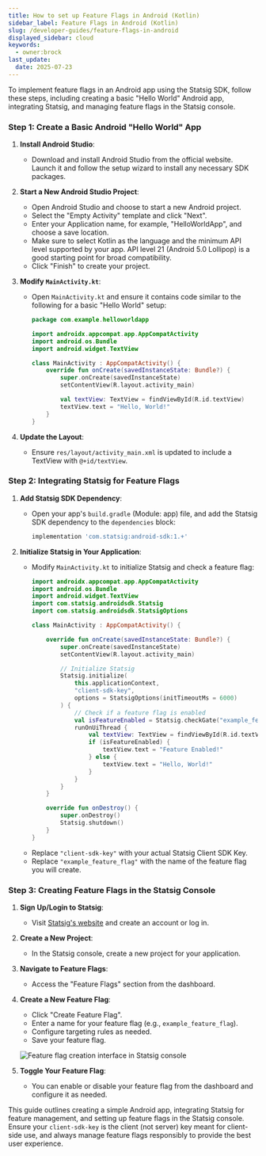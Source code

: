 ```yaml
---
title: How to set up Feature Flags in Android (Kotlin)
sidebar_label: Feature Flags in Android (Kotlin)
slug: /developer-guides/feature-flags-in-android
displayed_sidebar: cloud
keywords:
  - owner:brock
last_update:
  date: 2025-07-23
---
```


To implement feature flags in an Android app using the Statsig SDK, follow these steps, including creating a basic "Hello World" Android app, integrating Statsig, and managing feature flags in the Statsig console.

### Step 1: Create a Basic Android "Hello World" App

1. **Install Android Studio**:
   - Download and install Android Studio from the official website. Launch it and follow the setup wizard to install any necessary SDK packages.

2. **Start a New Android Studio Project**:
   - Open Android Studio and choose to start a new Android project.
   - Select the "Empty Activity" template and click "Next".
   - Enter your Application name, for example, "HelloWorldApp", and choose a save location.
   - Make sure to select Kotlin as the language and the minimum API level supported by your app. API level 21 (Android 5.0 Lollipop) is a good starting point for broad compatibility.
   - Click "Finish" to create your project.

3. **Modify `MainActivity.kt`**:
   - Open `MainActivity.kt` and ensure it contains code similar to the following for a basic "Hello World" setup:
     ```kotlin
     package com.example.helloworldapp

     import androidx.appcompat.app.AppCompatActivity
     import android.os.Bundle
     import android.widget.TextView

     class MainActivity : AppCompatActivity() {
         override fun onCreate(savedInstanceState: Bundle?) {
             super.onCreate(savedInstanceState)
             setContentView(R.layout.activity_main)

             val textView: TextView = findViewById(R.id.textView)
             textView.text = "Hello, World!"
         }
     }
     ```

4. **Update the Layout**:
   - Ensure `res/layout/activity_main.xml` is updated to include a TextView with `@+id/textView`.

### Step 2: Integrating Statsig for Feature Flags

1. **Add Statsig SDK Dependency**:
   - Open your app's `build.gradle` (Module: app) file, and add the Statsig SDK dependency to the `dependencies` block:
     ```groovy
     implementation 'com.statsig:android-sdk:1.+'
     ```

2. **Initialize Statsig in Your Application**:
   - Modify `MainActivity.kt` to initialize Statsig and check a feature flag:
     ```kotlin
     import androidx.appcompat.app.AppCompatActivity
     import android.os.Bundle
     import android.widget.TextView
     import com.statsig.androidsdk.Statsig
     import com.statsig.androidsdk.StatsigOptions

     class MainActivity : AppCompatActivity() {

         override fun onCreate(savedInstanceState: Bundle?) {
             super.onCreate(savedInstanceState)
             setContentView(R.layout.activity_main)

             // Initialize Statsig
             Statsig.initialize(
                 this.applicationContext,
                 "client-sdk-key",
                 options = StatsigOptions(initTimeoutMs = 6000)
             ) {
                 // Check if a feature flag is enabled
                 val isFeatureEnabled = Statsig.checkGate("example_feature_flag")
                 runOnUiThread {
                     val textView: TextView = findViewById(R.id.textView)
                     if (isFeatureEnabled) {
                         textView.text = "Feature Enabled!"
                     } else {
                         textView.text = "Hello, World!"
                     }
                 }
             }
         }

         override fun onDestroy() {
             super.onDestroy()
             Statsig.shutdown()
         }
     }
     ```
   - Replace `"client-sdk-key"` with your actual Statsig Client SDK Key.
   - Replace `"example_feature_flag"` with the name of the feature flag you will create.

### Step 3: Creating Feature Flags in the Statsig Console

1. **Sign Up/Login to Statsig**:
   - Visit [Statsig's website](https://www.statsig.com/) and create an account or log in.

2. **Create a New Project**:
   - In the Statsig console, create a new project for your application.

3. **Navigate to Feature Flags**:
   - Access the "Feature Flags" section from the dashboard.

4. **Create a New Feature Flag**:
   - Click "Create Feature Flag".
   - Enter a name for your feature flag (e.g., `example_feature_flag`).
   - Configure targeting rules as needed.
   - Save your feature flag.

   ![Feature flag creation interface in Statsig console](https://github.com/statsig-io/.github/assets/74588208/08e67ba8-b148-4b53-8a7e-ab17e3db4346)

5. **Toggle Your Feature Flag**:
   - You can enable or disable your feature flag from the dashboard and configure it as needed.

This guide outlines creating a simple Android app, integrating Statsig for feature management, and setting up feature flags in the Statsig console. Ensure your `client-sdk-key` is the client (not server) key meant for client-side use, and always manage feature flags responsibly to provide the best user experience.
